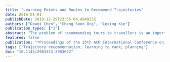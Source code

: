 ```yaml
---
title: "Learning Points and Routes to Recommend Trajectories"
date: 2016-01-01
publishDate: 2019-12-29T23:55:04.494923Z
authors: ["Dawei Chen", "Cheng Soon Ong", "Lexing Xie"]
publication_types: ["1"]
abstract: "The problem of recommending tours to travellers is an important and broadly studied area. Suggested solutions include various approaches of points-of-interest (POI) recommendation and route planning. We consider the task of recommending a sequence of POIs, that simultaneously uses information about POIs and routes. Our approach unifies the treatment of various sources of information by representing them as features in machine learning algorithms, enabling us to learn from past behaviour. Information about POIs are used to learn a POI ranking model that accounts for the start and end points of tours. Data about previous trajectories are used for learning transition patterns between POIs that enable us to recommend probable routes. In addition, a probabilistic model is proposed to combine the results of POI ranking and the POI to POI transitions. We propose a new F1 score on pairs of POIs that capture the order of visits. Empirical results show that our approach improves on recent methods, and demonstrate that combining points and routes enables better trajectory recommendations."
featured: false
publication: "*Proceedings of the 25th ACM International Conference on Information and Knowledge Management*"
tags: ["Trajectory recommendation; learning to rank; planning"]
doi: "10.1145/2983323.2983672"
---
```



